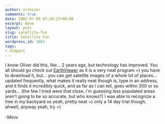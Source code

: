 ```yaml
---
author: archiver
comments: true
date: 2002-07-09 07:28:27+00:00
excerpt: None
layout: post
slug: satellite-fun
title: Satellite Fun
wordpress_id: 1881
tags:
- oldpost
---
```


I know Oliver did this, like... 2 years ago, but technology has improved.  You all should go check out <a href="http://www.earthviewer.com">EarthViewer</a> as it is a very neat program =)  you have to download it, but... you can get satellite images of a whole lot of places... updated frequently,  what makes it really neat though is, type in an address, and it finds it incredibly quick, and as far as I can tell, goes within 300 or so yards... (the few I tried were that close, i'm guessing less populated areas aren't going to be so accurate, but who knows?)  I was able to recognize a tree in my backyard os yeah, pretty neat =)  only a 14 day trial though, ahwell,  anyway yeah, try =) <br /><br />-Minix